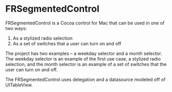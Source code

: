# FRSegmentedControl
FRSegmentedControl is a Cocoa control for Mac that can be used in one of two ways:

1. As a stylized radio selection
2. As a set of switches that a user can turn on and off

The project has two examples – a weekday selector and a month selector. The weekday selector is an example of the first use case, a stylized radio selection, and the month selector is an example of a set of switches that the user can turn on and off.

The FRSegmentedControl uses delegation and a datasource modeled off of UITableView.